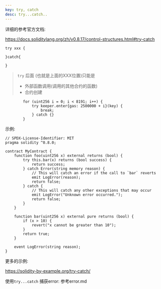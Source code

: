 ```yaml
---
key: try, catch
desc: try...catch..
---
```


详细的参考官方文档:

https://docs.soliditylang.org/zh/v0.8.17/control-structures.html#try-catch




```solidity
try xxx {
	 
}catch{

}
```

> `try` 后面 (也就是上面的XXX位置)只能是
>
> + 外部函数调用(调用的其他合约的函数)
> + 合约创建



```solidity
        for (uint256 i = 0; i < 8191; i++) {
            try keeper.enter{gas: 2500000 + i}(key) {
                break;
            } catch {}
        }
```





示例:

```solidity
// SPDX-License-Identifier: MIT
pragma solidity ^0.8.0;

contract MyContract {
    function foo(uint256 x) external returns (bool) {
        try this.bar(x) returns (bool success) {
            return success;
        } catch Error(string memory reason) {
            // This will catch an error if the call to `bar` reverts
            emit LogError(reason);
            return false;
        } catch {
            // This will catch any other exceptions that may occur
            emit LogError("Unknown error occurred.");
            return false;
        }
    }

    function bar(uint256 x) external pure returns (bool) {
        if (x > 10) {
            revert("x cannot be greater than 10");
        }
        return true;
    }

    event LogError(string reason);
}

```



更多的示例:

https://solidity-by-example.org/try-catch/

使用`try...catch` 捕获error: 参考error.md
